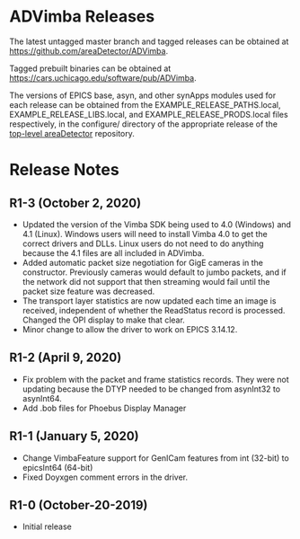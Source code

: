 ADVimba Releases
==================

The latest untagged master branch and tagged releases can be obtained at
https://github.com/areaDetector/ADVimba.

Tagged prebuilt binaries can be obtained at
https://cars.uchicago.edu/software/pub/ADVimba.

The versions of EPICS base, asyn, and other synApps modules used for each release can be obtained from 
the EXAMPLE_RELEASE_PATHS.local, EXAMPLE_RELEASE_LIBS.local, and EXAMPLE_RELEASE_PRODS.local
files respectively, in the configure/ directory of the appropriate release of the 
[top-level areaDetector](https://github.com/areaDetector/areaDetector) repository.


Release Notes
=============
R1-3 (October 2, 2020)
----
* Updated the version of the Vimba SDK being used to 4.0 (Windows) and 4.1 (Linux).
  Windows users will need to install Vimba 4.0 to get the correct drivers and DLLs.
  Linux users do not need to do anything because the 4.1 files are all included in ADVimba.
* Added automatic packet size negotiation for GigE cameras in the constructor.
  Previously cameras would default to jumbo packets, and if the network did not support that
  then streaming would fail until the packet size feature was decreased.
* The transport layer statistics are now updated each time an image is received, independent
  of whether the ReadStatus record is processed. Changed the OPI display to make that clear.
* Minor change to allow the driver to work on EPICS 3.14.12.

R1-2 (April 9, 2020)
----
* Fix problem with the packet and frame statistics records. 
  They were not updating because the DTYP needed to be changed from asynInt32 to asynInt64.
* Add .bob files for Phoebus Display Manager

R1-1 (January 5, 2020)
----
* Change VimbaFeature support for GenICam features from int (32-bit) to epicsInt64 (64-bit)
* Fixed Doyxgen comment errors in the driver.

R1-0 (October-20-2019)
----
* Initial release
